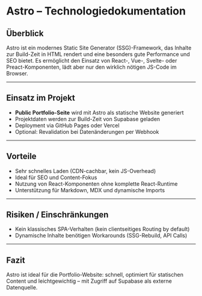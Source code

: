 # Astro – Technologiedokumentation

## Überblick

Astro ist ein modernes Static Site Generator (SSG)-Framework, das Inhalte zur Build-Zeit in HTML rendert und eine besonders gute Performance und SEO bietet. Es ermöglicht den Einsatz von React-, Vue-, Svelte- oder Preact-Komponenten, lädt aber nur den wirklich nötigen JS-Code im Browser.

---

## Einsatz im Projekt

- **Public Portfolio-Seite** wird mit Astro als statische Website generiert
- Projektdaten werden zur Build-Zeit von Supabase geladen
- Deployment via GitHub Pages oder Vercel
- Optional: Revalidation bei Datenänderungen per Webhook

---

## Vorteile

- Sehr schnelles Laden (CDN-cachbar, kein JS-Overhead)
- Ideal für SEO und Content-Fokus
- Nutzung von React-Komponenten ohne komplette React-Runtime
- Unterstützung für Markdown, MDX und dynamische Imports

---

## Risiken / Einschränkungen

- Kein klassisches SPA-Verhalten (kein clientseitiges Routing by default)
- Dynamische Inhalte benötigen Workarounds (SSG-Rebuild, API Calls)

---

## Fazit

Astro ist ideal für die Portfolio-Website: schnell, optimiert für statischen Content und leichtgewichtig – mit Zugriff auf Supabase als externe Datenquelle.

